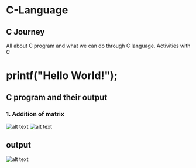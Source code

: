 # C-Language
## C Journey
All about C program and what we can do through C language.
Activities with C
# printf("Hello World!");

## C program and their output
### 1. Addition of matrix
![alt text](https://github.com/Aayush-Basnet/Photos/blob/3d3a9c48d884d72cef398700f9bccdb9ddd1c467/addition%20of%20matrix1.png)
![alt text](https://github.com/Aayush-Basnet/Photos/blob/3d3a9c48d884d72cef398700f9bccdb9ddd1c467/addition%20of%20matrix%202.png)
## output
![alt text](https://github.com/Aayush-Basnet/Photos/blob/3d3a9c48d884d72cef398700f9bccdb9ddd1c467/addition%20of%20matrix%203.png)
